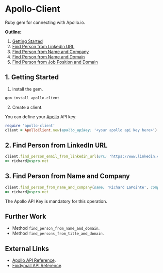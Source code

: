 # Apollo-Client

Ruby gem for connecting with Apollo.io.

**Outline:**

1. [Getting Started](#1-getting-started)
2. [Find Person from LinkedIn URL](#2-find-person-from-linkedin-url)
3. [Find Person from Name and Company](#3-find-person-from-name-and-company)
4. [Find Person from Name and Domain](#4-find-person-from-name-and-domain)
5. [Find Person from Job Position and Domain](#5-find-person-from-job-position-and-domain)

## 1. Getting Started

1. Install the gem.

```bash
gem install apollo-client
```

2. Create a client.

You can define your [Apollo](https://www.apollo.io) API key:

```ruby
require 'apollo-client'
client = ApolloClient.new(apollo_apikey: '<your apollo api key here>')
```

## 2. Find Person from LinkedIn URL

```ruby
client.find_person_email_from_linkedin_url(url: 'https://www.linkedin.com/in/richardglapointe')
=> richard@uspro.net
```

## 3. Find Person from Name and Company

```ruby
client.find_person_from_name_and_company(name: 'Richard LaPointe', company: 'USPRO')
=> richard@uspro.net
```

The Apollo API Key is mandatory for this operation.

## Further Work

- Method `find_person_from_name_and_domain`.
- Method `find_persons_from_title_and_domain`.

## External Links

- [Apollo API Reference](https://knowledge.apollo.io/hc/en-us/articles/4416173158541-Use-the-Apollo-REST-API).
- [Findymail API Reference](https://app.findymail.com/docs).
